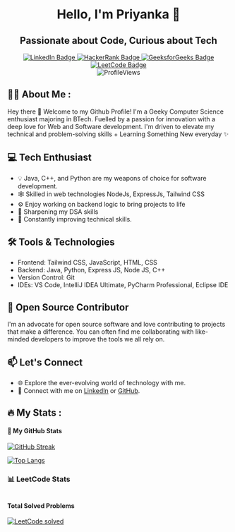<div align="center">

# Hello, I'm Priyanka 👋
## Passionate about Code, Curious about Tech

</div>

<div id="header" align="center">
  <div id="badges">
    <a href="https://www.linkedin.com/in/priyanka-sundalam">
      <img src="https://img.shields.io/badge/LinkedIn-blue?style=for-the-badge&logo=linkedin&logoColor=white" alt="LinkedIn Badge"/>
    </a>
    <a href="https://www.hackerrank.com/Priyanka8625">
      <img src="https://img.shields.io/badge/Hackerrank-darkgreen?style=for-the-badge&logo=hackerrank&logoColor=white" alt="HackerRank Badge"/>
    </a>
    <a href="https://auth.geeksforgeeks.org/user/priyanka8625/">
      <img src="https://img.shields.io/badge/GeeksforGeeks-green?style=for-the-badge&logo=GeeksforGeeks&logoColor=white" alt="GeeksforGeeks Badge"/>
    </a>
    <a href="https://leetcode.com/priyanka8625/">
      <img src="https://img.shields.io/badge/Leetcode-yellow?style=for-the-badge&logo=leetcode&logoColor=white" alt="LeetCode Badge"/>
    </a>
  </div>
  <img src="https://komarev.com/ghpvc/?username=priyanka8625&style=flat-round&color=red" alt="ProfileViews"/>
</div>


## 👨‍💻 About Me :

Hey there 👋 Welcome to my Github Profile! I'm a Geeky Computer Science enthusiast majoring in BTech. Fuelled by a passion for innovation with a deep love for Web and Software development. I'm driven to elevate my technical and problem-solving skills + Learning Something New everyday ✨

## 💻 Tech Enthusiast

- 💡 Java, C++, and Python are my weapons of choice for software development.
- 🕸 Skilled in web technologies NodeJs, ExpressJs, Tailwind CSS
- ⚙️ Enjoy working on backend logic to bring projects to life
- 🚀 Sharpening my DSA skills
- 🔧 Constantly improving technical skills.

## 🛠️ Tools & Technologies

- Frontend: Tailwind CSS, JavaScript, HTML, CSS 
- Backend: Java, Python, Express JS, Node JS, C++
- Version Control: Git
- IDEs: VS Code, IntelliJ IDEA Ultimate, PyCharm Professional, Eclipse IDE
  
## 🌟 Open Source Contributor

I'm an advocate for open source software and love contributing to projects that make a difference. You can often find me collaborating with like-minded developers to improve the tools we all rely on.

## 📫 Let's Connect

- 🌐 Explore the ever-evolving world of technology with me.
- 🔗 Connect with me on [LinkedIn](https://www.linkedin.com/in/priyanka-sundalam) or [GitHub](https://github.com/priyanka8625).
  
## :fire: My Stats :

#### 🚀 My GitHub Stats
[![GitHub Streak](https://streak-stats.demolab.com?user=priyanka8625&theme=highcontrast&date_format=M%20j%5B%2C%20Y%5D&card_width=500)](https://git.io/streak-stats)

[![Top Langs](https://github-readme-stats.vercel.app/api/top-langs/?username=priyanka8625&layout=compact&theme=vision-friendly-dark)](https://github.com/anuraghazra/github-readme-stats)


### 📊 LeetCode Stats


<div style="display: flex; justify-content: space-between; align-items: center;">
    <div>
        <h4>Total Solved Problems</h4>
        <a href="https://leetcode.com/priyanka8625/">
            <img src="https://leetcode-stats-six.vercel.app/api?username=priyanka8625&hide=total-submissions&ac_lang=Python" alt="LeetCode solved" />
        </a>
    </div>
</div>


